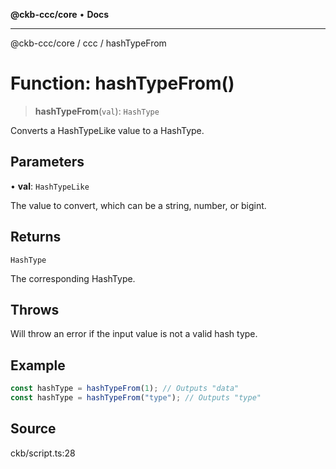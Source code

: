 **@ckb-ccc/core** • **Docs**

***

@ckb-ccc/core / ccc / hashTypeFrom

# Function: hashTypeFrom()

> **hashTypeFrom**(`val`): `HashType`

Converts a HashTypeLike value to a HashType.

## Parameters

• **val**: `HashTypeLike`

The value to convert, which can be a string, number, or bigint.

## Returns

`HashType`

The corresponding HashType.

## Throws

Will throw an error if the input value is not a valid hash type.

## Example

```typescript
const hashType = hashTypeFrom(1); // Outputs "data"
const hashType = hashTypeFrom("type"); // Outputs "type"
```

## Source

ckb/script.ts:28
